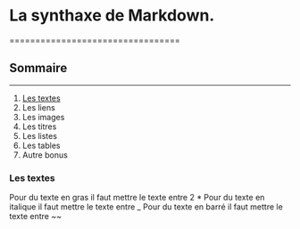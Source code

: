 # La synthaxe de Markdown.
=================================
## Sommaire 
---------------------------------

1. [Les textes](#Les-textes)
2. Les liens
3. Les images 
4. Les titres 
5. Les listes 
6. Les tables
7. Autre bonus

### Les textes

Pour du texte en gras il faut mettre le texte entre 2 *
Pour du texte en italique il faut mettre le texte entre _
Pour du texte en barré il faut mettre le texte entre ~~


